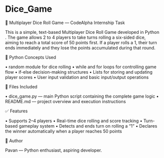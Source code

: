 # Dice_Game

🎲 Multiplayer Dice Roll Game — CodeAlpha Internship Task

This is a simple, text-based Multiplayer Dice Roll Game developed in Python .
The game allows 2 to 4 players to take turns rolling a six-sided dice, aiming to reach a total score of 50 points first.
If a player rolls a 1, their turn ends immediately and they lose the points accumulated during that round.

🧠 Python Concepts Used

• random module for dice rolling
• while and for loops for controlling game flow
• if-else decision-making structures
• Lists for storing and updating player scores
• User input validation and basic input/output operations

📂 Files Included

• dice_game.py — main Python script containing the complete game logic
• README.md — project overview and execution instructions

✅ Features

• Supports 2–4 players
• Real-time dice rolling and score tracking
• Turn-based gameplay system
• Detects and ends turn on rolling a “1”
• Declares the winner automatically when a player reaches 50 points

🙋 Author

Pavan — Python enthusiast, aspiring developer.
